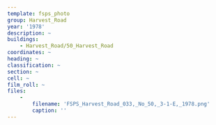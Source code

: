 ```yaml
---
template: fsps_photo
group: Harvest_Road
year: '1978'
description: ~
buildings:
    - Harvest_Road/50_Harvest_Road
coordinates: ~
heading: ~
classification: ~
section: ~
cell: ~
film_roll: ~
files:
    -
        filename: 'FSPS_Harvest_Road_033,_No_50,_3-1-E,_1978.png'
        caption: ''
---
```

